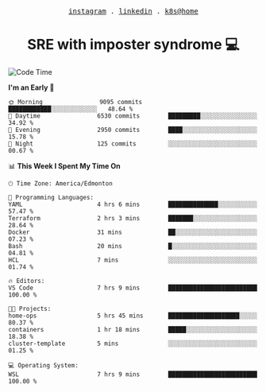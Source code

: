 <p align="center">
  <samp>
    <a href="https://www.instagram.com/lildrunkensmurf/">instagram</a> .
    <a href="https://www.linkedin.com/in/joryirving/">linkedin</a> .
    <a href="https://github.com/joryirving/home-ops">k8s@home</a>
  </samp>
</p>

<h1 align="center">
  SRE with imposter syndrome 💻
</h1>

<!--START_SECTION:waka-->
![Code Time](http://img.shields.io/badge/Code%20Time-202%20hrs%2035%20mins-blue)

**I'm an Early 🐤** 

```text
🌞 Morning                9095 commits        ████████████░░░░░░░░░░░░░   48.64 % 
🌆 Daytime                6530 commits        █████████░░░░░░░░░░░░░░░░   34.92 % 
🌃 Evening                2950 commits        ████░░░░░░░░░░░░░░░░░░░░░   15.78 % 
🌙 Night                  125 commits         ░░░░░░░░░░░░░░░░░░░░░░░░░   00.67 % 
```


📊 **This Week I Spent My Time On** 

```text
🕑︎ Time Zone: America/Edmonton

💬 Programming Languages: 
YAML                     4 hrs 6 mins        ██████████████░░░░░░░░░░░   57.47 % 
Terraform                2 hrs 3 mins        ███████░░░░░░░░░░░░░░░░░░   28.64 % 
Docker                   31 mins             ██░░░░░░░░░░░░░░░░░░░░░░░   07.23 % 
Bash                     20 mins             █░░░░░░░░░░░░░░░░░░░░░░░░   04.81 % 
HCL                      7 mins              ░░░░░░░░░░░░░░░░░░░░░░░░░   01.74 % 

🔥 Editors: 
VS Code                  7 hrs 9 mins        █████████████████████████   100.00 % 

🐱‍💻 Projects: 
home-ops                 5 hrs 45 mins       ████████████████████░░░░░   80.37 % 
containers               1 hr 18 mins        █████░░░░░░░░░░░░░░░░░░░░   18.38 % 
cluster-template         5 mins              ░░░░░░░░░░░░░░░░░░░░░░░░░   01.25 % 

💻 Operating System: 
WSL                      7 hrs 9 mins        █████████████████████████   100.00 % 
```


<!--END_SECTION:waka-->

